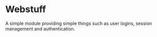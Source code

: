# Webstuff
A simple module providing simple things such as user logins, session management and authentication.
